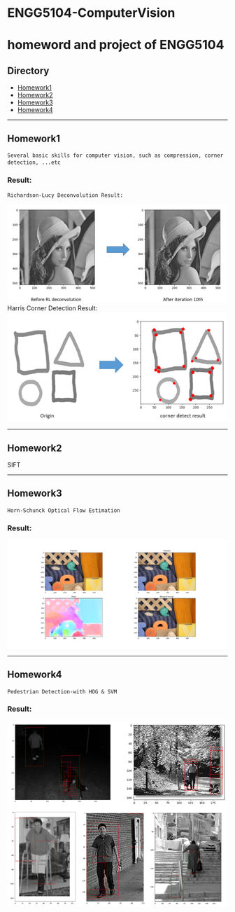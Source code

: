 # ENGG5104-ComputerVision
homeword and project of ENGG5104
===============================================

## Directory
* [Homework1](./homework1)
* [Homework2](./homework2)
* [Homework3](./homework4)
* [Homework4](./homework4)


****
## **Homework1**
	Several basic skills for computer vision, such as compression, corner detection, ...etc

### Result:
	Richardson-Lucy Deconvolution Result:
![Example](./homework1/result/RL-show.PNG "result")
	Harris Corner Detection Result:
![Example](./homework1/result/Harris-show.PNG "result")

****
## **Homework2**
SIFT

****
## **Homework3**
	Horn-Schunck Optical Flow Estimation

### Result:
![Example](./homework3/result/result-1.png "result")

****
## **Homework4**
	Pedestrian Detection-with HOG & SVM

### Result:
![Example](./homework4/result/PD-show.PNG "result")